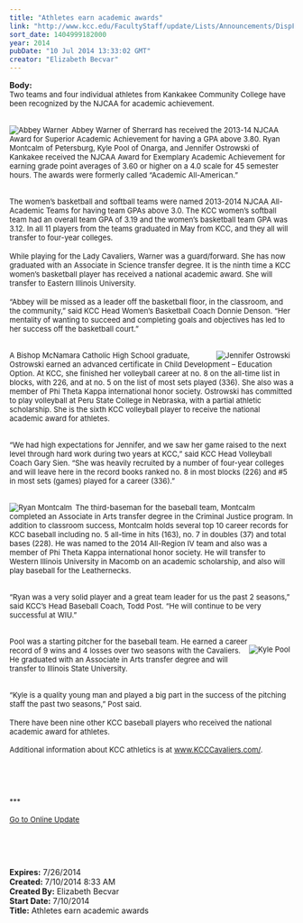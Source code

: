 ```yaml
---
title: "Athletes earn academic awards"
link: "http://www.kcc.edu/FacultyStaff/update/Lists/Announcements/DispForm.aspx?ID=1561"
sort_date: 1404999182000
year: 2014
pubDate: "10 Jul 2014 13:33:02 GMT"
creator: "Elizabeth Becvar"
---
```


<div><b>Body:</b> <div class="ExternalClassD0C062E217B941F3A66E059CCA2FBB28">
<div><font size="2">Two teams and four individual athletes from Kankakee Community College have been recognized by the NJCAA for academic achievement.</font></div>
<div><font size="2"></font> </div>
<div>
<div style="float:left;margin-right:6px"><font size="2"><img alt="Abbey Warner" src="/FacultyStaff/update/PublishingImages/Abbey_Warner_action.jpg" /></div>
<p></font>
<p><font size="2">Abbey Warner of Sherrard has received the 2013-14 NJCAA Award for Superior Academic Achievement for having a GPA above 3.80. Ryan Montcalm of Petersburg, Kyle Pool of Onarga, and Jennifer Ostrowski of Kankakee received the NJCAA Award for Exemplary Academic Achievement for earning grade point averages of 3.60 or higher on a 4.0 scale for 45 semester hours. The awards were formerly called “Academic All-American.”</font></p></div>
<div><font size="2"></font> </div>
<div><font size="2">The women’s basketball and softball teams were named 2013-2014 NJCAA All-Academic Teams for having team GPAs above 3.0. The KCC women’s softball team had an overall team GPA of 3.19 and the women’s basketball team GPA was 3.12. In all 11 players from the teams graduated in May from KCC, and they all will transfer to four-year colleges.</font></div>
<div><font size="2"></font> </div>
<div><font size="2">While playing for the Lady Cavaliers, Warner was a guard/forward. She has now graduated with an Associate in Science transfer degree. It is the ninth time a KCC women’s basketball player has received a national academic award. She will transfer to Eastern Illinois University.</font></div>
<div><font size="2"></font> </div>
<div><font size="2">“Abbey will be missed as a leader off the basketball floor, in the classroom, and the community,” said KCC Head Women’s Basketball Coach Donnie Denson. “Her mentality of wanting to succeed and completing goals and objectives has led to her success off the basketball court.”</font></div>
<div><font size="2"></font> </div>
<div>
<div style="float:right;margin-right:6px"><font size="2"><img alt="Jennifer Ostrowski" src="/FacultyStaff/update/PublishingImages/Jennifer_Ostrowski_action.jpg" /></div>
<p></font><font size="2">A Bishop McNamara Catholic High School graduate, Ostrowski earned an advanced certificate in Child Development – Education Option. At KCC, she finished her volleyball career at no. 8 on the all-time list in blocks, with 226, and at no. 5 on the list of most sets played (336). She also was a member of Phi Theta Kappa international honor society. Ostrowski has committed to play volleyball at Peru State College in Nebraska, with a partial athletic scholarship. She is the sixth KCC volleyball player to receive the national academic award for athletes.</font></p></div>
<div><font size="2"></font> </div>
<div><font size="2">“We had high expectations for Jennifer, and we saw her game raised to the next level through hard work during two years at KCC,” said KCC Head Volleyball Coach Gary Sien. “She was heavily recruited by a number of four-year colleges and will leave here in the record books ranked no. 8 in most blocks (226) and #5 in most sets (games) played for a career (336).”</font></div>
<div><font size="2"></font> </div>
<div>
<div style="float:left;margin-right:6px"><font size="2"><img alt="Ryan Montcalm" src="/FacultyStaff/update/PublishingImages/Ryan_Montcalm_action.jpg" /></div>
<p></font><font size="2">The third-baseman for the baseball team, Montcalm completed an Associate in Arts transfer degree in the Criminal Justice program. In addition to classroom success, Montcalm holds several top 10 career records for KCC baseball including no. 5 all-time in hits (163), no. 7 in doubles (37) and total bases (228). He was named to the 2014 All-Region IV team and also was a member of Phi Theta Kappa international honor society. He will transfer to Western Illinois University in Macomb on an academic scholarship, and also will play baseball for the Leathernecks.</font></p></div>
<div><font size="2"></font> </div>
<div><font size="2">“Ryan was a very solid player and a great team leader for us the past 2 seasons,” said KCC’s Head Baseball Coach, Todd Post. “He will continue to be very successful at WIU.” </font></div>
<div><font size="2"></font> </div>
<div>
<div style="float:right;margin-right:6px">
<p><font size="2"><img alt="Kyle Pool" src="/FacultyStaff/update/PublishingImages/Kyle_Pool_action.jpg" /></font></p></div>
<p><font size="2"></font></p></div>
<p><font size="2">Pool was a starting pitcher for the baseball team. He earned a career record of 9 wins and 4 losses over two seasons with the Cavaliers. He graduated with an Associate in Arts transfer degree and will transfer to Illinois State University.</font></p></div>
<div><font size="2"></font> </div>
<div><font size="2">“Kyle is a quality young man and played a big part in the success of the pitching staff the past two seasons,” Post said.</font></div>
<div><font size="2"></font> </div>
<div><font size="2">There have been nine other KCC baseball players who received the national academic award for athletes.<br /> <br />Additional information about KCC athletics is at </font><a href="http://www.kcccavaliers.com/"><font size="2">www.KCCCavaliers.com/</font></a><font size="2">.</font></div>
<p><font size="2"></font> </p>
<p><font size="2"></font> </p><font size="2">
<div><font size="2">***</font></div>
<div><font size="2"></font> </div>
<div><font size="2"><a href="/FacultyStaff/update/Pages/dailyupdate.aspx">Go to Online Update</a></font></div>
<div><font size="2"></font> </div></font><font size="2"></font>
<p><font size="2"></font> </p>
<div><font size="2"><br /></font></div>
<div></div>
<div></div></div>
<div><b>Expires:</b> 7/26/2014</div>
<div><b>Created:</b> 7/10/2014 8:33 AM</div>
<div><b>Created By:</b> Elizabeth Becvar</div>
<div><b>Start Date:</b> 7/10/2014</div>
<div><b>Title:</b> Athletes earn academic awards</div>
